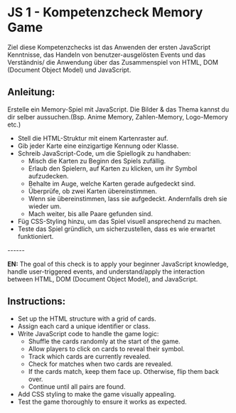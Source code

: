 # JS 1 - Kompetenzcheck Memory Game

Ziel diese Kompetenzchecks ist das Anwenden der ersten JavaScript Kenntnisse, das Handeln von benutzer-ausgelösten Events und das Verständnis/ die Anwendung über das Zusammenspiel von HTML, DOM (Document Object Model) und JavaScript.

## Anleitung:
Erstelle ein Memory-Spiel mit JavaScript. Die Bilder & das Thema kannst du dir selber aussuchen.(Bsp. Anime Memory, Zahlen-Memory, Logo-Memory etc.)

- Stell die HTML-Struktur mit einem Kartenraster auf.
- Gib jeder Karte eine einzigartige Kennung oder Klasse.
- Schreib JavaScript-Code, um die Spiellogik zu handhaben:
    - Misch die Karten zu Beginn des Spiels zufällig.
    - Erlaub den Spielern, auf Karten zu klicken, um ihr Symbol aufzudecken.
    - Behalte im Auge, welche Karten gerade aufgedeckt sind.
    - Überprüfe, ob zwei Karten übereinstimmen.
    - Wenn sie übereinstimmen, lass sie aufgedeckt. Andernfalls dreh sie wieder um.
    - Mach weiter, bis alle Paare gefunden sind.
- Füg CSS-Styling hinzu, um das Spiel visuell ansprechend zu machen.
- Teste das Spiel gründlich, um sicherzustellen, dass es wie erwartet funktioniert.

------  

**EN:**
The goal of this check is to apply your beginner JavaScript knowledge, handle user-triggered events, and understand/apply the interaction between HTML, DOM (Document Object Model), and JavaScript.

## Instructions:
- Set up the HTML structure with a grid of cards.
- Assign each card a unique identifier or class.
- Write JavaScript code to handle the game logic:
    - Shuffle the cards randomly at the start of the game.
    - Allow players to click on cards to reveal their symbol.
    - Track which cards are currently revealed.
    - Check for matches when two cards are revealed.
    - If the cards match, keep them face up. Otherwise, flip them back over.
    - Continue until all pairs are found.
- Add CSS styling to make the game visually appealing.
- Test the game thoroughly to ensure it works as expected.

